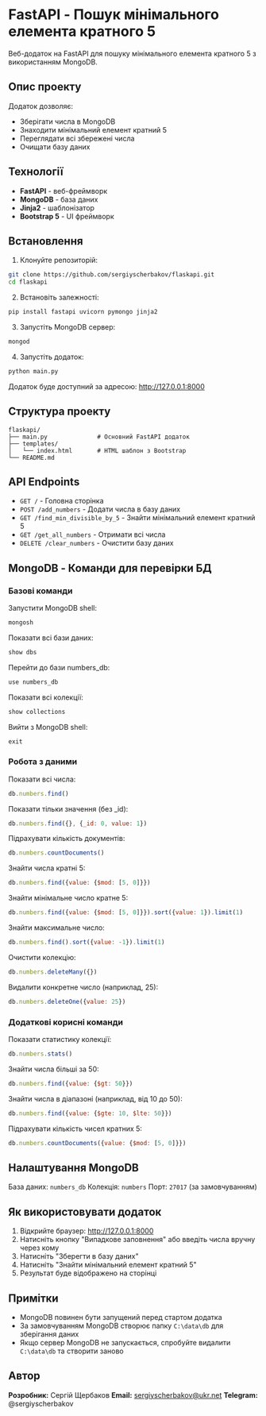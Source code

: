 # FastAPI - Пошук мінімального елемента кратного 5

Веб-додаток на FastAPI для пошуку мінімального елемента кратного 5 з використанням MongoDB.

## Опис проекту

Додаток дозволяє:
- Зберігати числа в MongoDB
- Знаходити мінімальний елемент кратний 5
- Переглядати всі збережені числа
- Очищати базу даних

## Технології

- **FastAPI** - веб-фреймворк
- **MongoDB** - база даних
- **Jinja2** - шаблонізатор
- **Bootstrap 5** - UI фреймворк

## Встановлення

1. Клонуйте репозиторій:
```bash
git clone https://github.com/sergiyscherbakov/flaskapi.git
cd flaskapi
```

2. Встановіть залежності:
```bash
pip install fastapi uvicorn pymongo jinja2
```

3. Запустіть MongoDB сервер:
```bash
mongod
```

4. Запустіть додаток:
```bash
python main.py
```

Додаток буде доступний за адресою: http://127.0.0.1:8000

## Структура проекту

```
flaskapi/
├── main.py              # Основний FastAPI додаток
├── templates/
│   └── index.html       # HTML шаблон з Bootstrap
└── README.md
```

## API Endpoints

- `GET /` - Головна сторінка
- `POST /add_numbers` - Додати числа в базу даних
- `GET /find_min_divisible_by_5` - Знайти мінімальний елемент кратний 5
- `GET /get_all_numbers` - Отримати всі числа
- `DELETE /clear_numbers` - Очистити базу даних

## MongoDB - Команди для перевірки БД

### Базові команди

Запустити MongoDB shell:
```bash
mongosh
```

Показати всі бази даних:
```javascript
show dbs
```

Перейти до бази numbers_db:
```javascript
use numbers_db
```

Показати всі колекції:
```javascript
show collections
```

Вийти з MongoDB shell:
```javascript
exit
```

### Робота з даними

Показати всі числа:
```javascript
db.numbers.find()
```

Показати тільки значення (без _id):
```javascript
db.numbers.find({}, {_id: 0, value: 1})
```

Підрахувати кількість документів:
```javascript
db.numbers.countDocuments()
```

Знайти числа кратні 5:
```javascript
db.numbers.find({value: {$mod: [5, 0]}})
```

Знайти мінімальне число кратне 5:
```javascript
db.numbers.find({value: {$mod: [5, 0]}}).sort({value: 1}).limit(1)
```

Знайти максимальне число:
```javascript
db.numbers.find().sort({value: -1}).limit(1)
```

Очистити колекцію:
```javascript
db.numbers.deleteMany({})
```

Видалити конкретне число (наприклад, 25):
```javascript
db.numbers.deleteOne({value: 25})
```

### Додаткові корисні команди

Показати статистику колекції:
```javascript
db.numbers.stats()
```

Знайти числа більші за 50:
```javascript
db.numbers.find({value: {$gt: 50}})
```

Знайти числа в діапазоні (наприклад, від 10 до 50):
```javascript
db.numbers.find({value: {$gte: 10, $lte: 50}})
```

Підрахувати кількість чисел кратних 5:
```javascript
db.numbers.countDocuments({value: {$mod: [5, 0]}})
```

## Налаштування MongoDB

База даних: `numbers_db`
Колекція: `numbers`
Порт: `27017` (за замовчуванням)

## Як використовувати додаток

1. Відкрийте браузер: http://127.0.0.1:8000
2. Натисніть кнопку "Випадкове заповнення" або введіть числа вручну через кому
3. Натисніть "Зберегти в базу даних"
4. Натисніть "Знайти мінімальний елемент кратний 5"
5. Результат буде відображено на сторінці

## Примітки

- MongoDB повинен бути запущений перед стартом додатка
- За замовчуванням MongoDB створює папку `C:\data\db` для зберігання даних
- Якщо сервер MongoDB не запускається, спробуйте видалити `C:\data\db` та створити заново


## Автор

**Розробник:** Сергій Щербаков
**Email:** sergiyscherbakov@ukr.net
**Telegram:** @sergiyscherbakov
